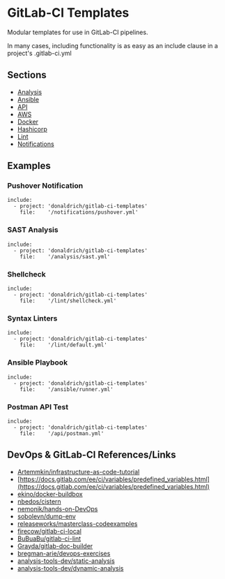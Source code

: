 # GitLab-CI Templates

Modular templates for use in GitLab-CI pipelines.

In many cases, including functionality is as easy as an include clause in a project's .gitlab-ci.yml

## Sections
  * [Analysis](analysis/README.md)
  * [Ansible](ansible/README.md)
  * [API](api/README.md)
  * [AWS](aws/README.md)
  * [Docker](docker)
  * [Hashicorp](hashicorp/README.md)
  * [Lint](lint/README.md)
  * [Notifications](notifications)

## Examples

### Pushover Notification
```
include:
  - project: 'donaldrich/gitlab-ci-templates'
    file:    '/notifications/pushover.yml'
```
### SAST Analysis
```
include:
  - project: 'donaldrich/gitlab-ci-templates'
    file:    '/analysis/sast.yml'
```
### Shellcheck
```
include:
  - project: 'donaldrich/gitlab-ci-templates'
    file:    '/lint/shellcheck.yml'
```
### Syntax Linters
```
include:
  - project: 'donaldrich/gitlab-ci-templates'
    file:    '/lint/default.yml'
```
### Ansible Playbook
```
include:
  - project: 'donaldrich/gitlab-ci-templates'
    file:    '/ansible/runner.yml'
```
### Postman API Test
```
include:
  - project: 'donaldrich/gitlab-ci-templates'
    file:    '/api/postman.yml'
```

## DevOps & GitLab-CI References/Links
- [Artemmkin/infrastructure-as-code-tutorial](https://github.com/Artemmkin/infrastructure-as-code-tutorial)
- [https://docs.gitlab.com/ee/ci/variables/predefined_variables.html](https://docs.gitlab.com/ee/ci/variables/predefined_variables.html)
- [ekino/docker-buildbox](https://github.com/ekino/docker-buildbox)
- [nbedos/cistern](https://github.com/nbedos/cistern)
- [nemonik/hands-on-DevOps](https://github.com/nemonik/hands-on-DevOps)
- [sobolevn/dump-env](https://github.com/sobolevn/dump-env)
- [releaseworks/masterclass-codeexamples](https://github.com/releaseworks/masterclass-codeexamples)
- [firecow/gitlab-ci-local](https://github.com/firecow/gitlab-ci-local)
- [BuBuaBu/gitlab-ci-lint](https://github.com/BuBuaBu/gitlab-ci-lint)
- [Grayda/gitlab-doc-builder](https://github.com/Grayda/gitlab-doc-builder)
- [bregman-arie/devops-exercises](https://github.com/bregman-arie/devops-exercises)
- [analysis-tools-dev/static-analysis](https://github.com/analysis-tools-dev/static-analysis)
- [analysis-tools-dev/dynamic-analysis](https://github.com/analysis-tools-dev/dynamic-analysis)




